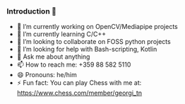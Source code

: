 ### Introduction 👋

- 🔭 I’m currently working on OpenCV/Mediapipe projects 
- 🌱 I’m currently learning C/C++
- 👯 I’m looking to collaborate on FOSS python projects 
- 🤔 I’m looking for help with Bash-scripting, Kotlin
- 💬 Ask me about anything
- 📫 How to reach me: +359 88 582 5110
- 😄 Pronouns: he/him
- ⚡ Fun fact: You can play Chess with me at: https://www.chess.com/member/georgi_tn

